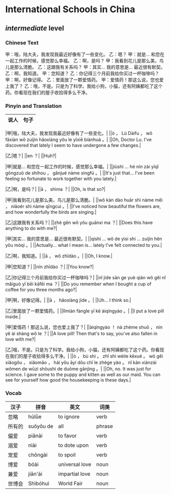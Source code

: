 # International Schools in China
## *intermediate* level

### Chinese Text
甲：哦，陆大夫，我发现我最近好像有了一些变化。
乙：嗯？
甲：就是... 和您在一起工作的时候，感觉那么幸福。
乙：啊，是吗？
甲：我看到花儿是那么美，鸟儿是那么清脆。
乙：这跟我有关系吗？
甲：其实... 我的意思是... 最近很有默契。
乙：啊，我知道。
甲：您知道？
乙：你记得三个月前我给你买过一杯咖啡吗？
甲：啊，好像记得。
乙：里面放了一颗爱情药。
甲：爱情药！那这么说，您也爱上我了？
乙：哦，不是。只是为了科学。我给小狗，小猫，还有阿姨都吃了这个药。你看现在我们的屋子收拾得多么干净。

### Pinyin and Translation
|说人|句子|
|----|----|

|甲|哦，陆大夫，我发现我最近好像有了一些变化。|
||ò ， Lù Dàifu ， wǒ fāxiàn wǒ zuìjìn hǎoxiàng yǒu le yīxiē biànhuà 。|
||Oh, Doctor Lu. I've discovered that lately I seem to have undergone a few changes.|

|乙|嗯？|
||en ？|
||Huh?|

|甲|就是... 和您在一起工作的时候，感觉那么幸福。|
||jiùshì ... hé nín zài yīqǐ gōngzuò de shíhou ， gǎnjué nàme xìngfú 。|
||It's just that... I've been feeling so fortunate to work together with you lately.|

|乙|啊，是吗？|
||ā ， shìma ？|
||Oh, is that so?|

|甲|我看到花儿是那么美，鸟儿是那么清脆。|
||wǒ kàn dào huār shì nàme měi ， niǎoér shì nàme qīngcuì 。|
||I've noticed how beautiful the flowers are, and how wonderfully the birds are singing.|

|乙|这跟我有关系吗？|
||zhè gēn wǒ yǒu guānxi ma ？|
||Does this have anything to do with me?|

|甲|其实... 我的意思是... 最近很有默契。|
||qíshí ... wǒ de yìsi shì ... zuìjìn hěn yǒu mòqi 。|
||Actually... what I mean is... lately I've felt connected to you.|

|乙|啊，我知道。|
||ā ， wǒ zhīdào 。|
||Oh, I know.|

|甲|您知道？|
||nín zhīdào ？|
||You know?|

|乙|你记得三个月前我给你买过一杯咖啡吗？|
||nǐ jìde sān ge yuè qián wǒ gěi nǐ mǎiguò yī bēi kāfēi ma ？|
||Do you remember when I bought a cup of coffee for you three months ago?|

|甲|啊，好像记得。|
||ā ， hǎoxiàng jìde 。|
||Uh... I think so.|

|乙|里面放了一颗爱情药。|
||lǐmiàn fàngle yī kē àiqíngyào 。|
||I put a love pill inside.|

|甲|爱情药！那这么说，您也爱上我了？|
||àiqíngyào ！ nà zhème shuō ， nín yě ài shàng wǒ le ？|
||A love pill! Then that's to say, you've also fallen in love with me?|

|乙|哦，不是。只是为了科学。我给小狗，小猫，还有阿姨都吃了这个药。你看现在我们的屋子收拾得多么干净。|
||ò ， bù shì 。 zhǐ shì wèile kēxué 。 wǒ gěi xiǎogǒu ， xiǎomāo ， hái yǒu āyí dōu chī le zhège yào 。 nǐ kàn xiànzài wǒmen de wūzi shōushi de duōme gānjìng 。|
||Oh, no. It was just for science. I gave some to the puppy and kitten as well as our maid. You can see for yourself how good the housekeeping is these days.|
### Vocab
|汉子|拼音|英文|词类|
|----|----|----|----|
|忽略|hūlǜe|to ignore|verb|
|所有的|suǒyǒu de|all|phrase|
|偏爱|piānài|to favor|verb|
|溺爱|nìài|to dote upon|verb|
|宠爱|chǒngài|to spoil|verb|
|博爱|bóài|universal love|noun|
|兼爱|jiān'ài|impartial love|noun|
|世博会|Shìbóhuì|World Fair|noun|